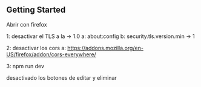 ## Getting Started

Abrir con firefox

1: desactivar el TLS a la -> 1.0
a: about:config
b: security.tls.version.min -> 1

2: desactivar los cors
a: https://addons.mozilla.org/en-US/firefox/addon/cors-everywhere/

3: npm run dev

desactivado los botones de editar y eliminar
